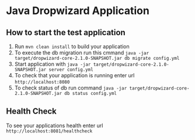 # Java Dropwizard Application

How to start the test application
---

1. Run `mvn clean install` to build your application
2. To execute the db migration run this cmmand `java -jar target/dropwizard-core-2.1.0-SNAPSHOT.jar db migrate config.yml`
3. Start application with `java -jar target/dropwizard-core-2.1.0-SNAPSHOT.jar server config.yml`
4. To check that your application is running enter url `http://localhost:8080`
5. To check status of db run command `java -jar target/dropwizard-core-2.1.0-SNAPSHOT.jar db status config.yml`

Health Check
---

To see your applications health enter url `http://localhost:8081/healthcheck`
